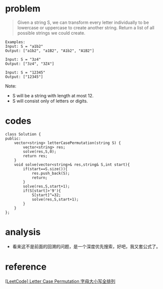 # problem
>Given a string S, we can transform every letter individually to be lowercase or uppercase to create another string.  Return a list of all possible strings we could create.
```
Examples:
Input: S = "a1b2"
Output: ["a1b2", "a1B2", "A1b2", "A1B2"]

Input: S = "3z4"
Output: ["3z4", "3Z4"]

Input: S = "12345"
Output: ["12345"]
```
Note:

- S will be a string with length at most 12.
- S will consist only of letters or digits.

# codes

```
class Solution {
public:
    vector<string> letterCasePermutation(string S) {
        vector<string> res;
        solve(res,S,0);
        return res;
    }
    void solve(vector<string>& res,string& S,int start){
        if(start==S.size()){
            res.push_back(S);
            return;
        }
        solve(res,S,start+1);
        if(S[start]>'9'){
            S[start]^=32;
            solve(res,S,start+1);
        }
    }
};
```

# analysis
- 看来这不是前面的回溯的问题，是一个深度优先搜索，好吧，我又套公式了。

# reference
[[LeetCode] Letter Case Permutation 字母大小写全排列][1]

[1]: http://www.cnblogs.com/grandyang/p/9065702.html